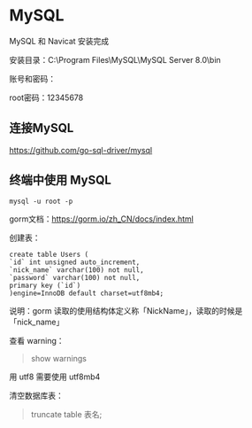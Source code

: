 # MySQL

MySQL 和 Navicat 安装完成

安装目录：C:\Program Files\MySQL\MySQL Server 8.0\bin

账号和密码：

root密码：12345678



## 连接MySQL

https://github.com/go-sql-driver/mysql



## 终端中使用 MySQL

```text
mysql -u root -p
```

 

gorm文档：https://gorm.io/zh_CN/docs/index.html



创建表：

```mysql
create table Users (
`id` int unsigned auto_increment,
`nick_name` varchar(100) not null,
`password` varchar(100) not null,
primary key (`id`)
)engine=InnoDB default charset=utf8mb4;
```

说明：gorm 读取的使用结构体定义称「NickName」，读取的时候是「nick_name」



查看 warning：

> show warnings

用 utf8 需要使用 utf8mb4



清空数据库表：

> truncate table 表名;

